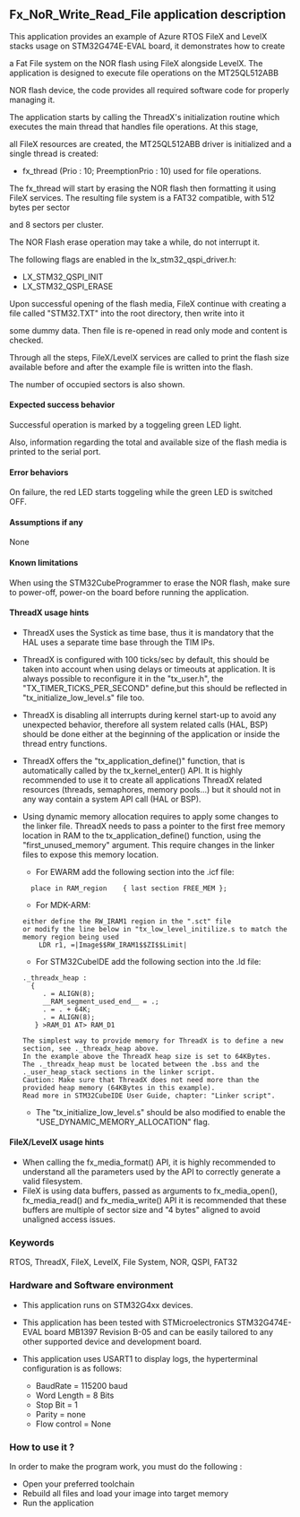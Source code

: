 ## <b>Fx_NoR_Write_Read_File application description</b>

This application provides an example of Azure RTOS FileX and LevelX stacks usage on STM32G474E-EVAL board, it demonstrates how to create

a Fat File system on the NOR flash using FileX alongside LevelX. The application is designed to execute file operations on the MT25QL512ABB

NOR flash device, the code provides all required software code for properly managing it.

The application starts by calling the ThreadX's initialization routine which executes the main thread that handles file operations. At this stage,

all FileX resources are created, the MT25QL512ABB driver is initialized and a single thread is created:

  - fx_thread (Prio : 10; PreemptionPrio : 10) used for file operations.

The fx_thread will start by erasing the NOR flash then formatting it using FileX services. The resulting file system is a FAT32 compatible, with 512 bytes per sector

and 8 sectors per cluster.

The NOR Flash erase operation may take a while, do not interrupt it.

The following flags are enabled in the lx_stm32_qspi_driver.h:

  - LX_STM32_QSPI_INIT
  - LX_STM32_QSPI_ERASE

Upon successful opening of the flash media, FileX continue with creating a file called "STM32.TXT" into the root directory, then write into it

some dummy data. Then file is re-opened in read only mode and content is checked.

Through all the steps, FileX/LevelX services are called to print the flash size available before and after the example file is written into the flash.

The number of occupied sectors is also shown.

#### <b>Expected success behavior</b>

Successful operation is marked by a toggeling green LED light.

Also, information regarding the total and available size of the flash media is printed to the serial port.

#### <b>Error behaviors</b>

On failure, the red LED starts toggeling while the green LED is switched OFF.

#### <b>Assumptions if any</b>
None

#### <b>Known limitations</b>
When using the STM32CubeProgrammer to erase the NOR flash, make sure to power-off, power-on the board before running the application.

#### <b>ThreadX usage hints</b>

 - ThreadX uses the Systick as time base, thus it is mandatory that the HAL uses a separate time base through the TIM IPs.
 - ThreadX is configured with 100 ticks/sec by default, this should be taken into account when using delays or timeouts at application. It is always possible to reconfigure it in the "tx_user.h", the "TX_TIMER_TICKS_PER_SECOND" define,but this should be reflected in "tx_initialize_low_level.s" file too.
 - ThreadX is disabling all interrupts during kernel start-up to avoid any unexpected behavior, therefore all system related calls (HAL, BSP) should be done either at the beginning of the application or inside the thread entry functions.
 - ThreadX offers the "tx_application_define()" function, that is automatically called by the tx_kernel_enter() API.
   It is highly recommended to use it to create all applications ThreadX related resources (threads, semaphores, memory pools...)  but it should not in any way contain a system API call (HAL or BSP).
 - Using dynamic memory allocation requires to apply some changes to the linker file. ThreadX needs to pass a pointer to the first free memory location in RAM to the tx_application_define() function, using the "first_unused_memory" argument. This require changes in the linker files to expose this memory location.
    + For EWARM add the following section into the .icf file:
   ```
	 place in RAM_region    { last section FREE_MEM };
	 ```
    + For MDK-ARM:
	```
    either define the RW_IRAM1 region in the ".sct" file
    or modify the line below in "tx_low_level_initilize.s to match the memory region being used
        LDR r1, =|Image$$RW_IRAM1$$ZI$$Limit|
	```
    + For STM32CubeIDE add the following section into the .ld file:
	```
    ._threadx_heap :
      {
         . = ALIGN(8);
         __RAM_segment_used_end__ = .;
         . = . + 64K;
         . = ALIGN(8);
       } >RAM_D1 AT> RAM_D1
	```

       The simplest way to provide memory for ThreadX is to define a new section, see ._threadx_heap above.
       In the example above the ThreadX heap size is set to 64KBytes.
       The ._threadx_heap must be located between the .bss and the ._user_heap_stack sections in the linker script.
       Caution: Make sure that ThreadX does not need more than the provided heap memory (64KBytes in this example).
       Read more in STM32CubeIDE User Guide, chapter: "Linker script".

    + The "tx_initialize_low_level.s" should be also modified to enable the "USE_DYNAMIC_MEMORY_ALLOCATION" flag.

#### <b>FileX/LevelX usage hints</b>

- When calling the fx_media_format() API, it is highly recommended to understand all the parameters used by the API to correctly generate a valid filesystem.
- FileX is using data buffers, passed as arguments to fx_media_open(), fx_media_read() and fx_media_write() API it is recommended that these buffers are multiple of sector size and "4 bytes" aligned to avoid unaligned access issues.

### <b>Keywords</b>

RTOS, ThreadX, FileX, LevelX, File System, NOR, QSPI, FAT32

### <b>Hardware and Software environment</b>

  - This application runs on STM32G4xx devices.
  - This application has been tested with STMicroelectronics STM32G474E-EVAL board MB1397 Revision B-05
    and can be easily tailored to any other supported device and development board.

  - This application uses USART1 to display logs, the hyperterminal configuration is as follows:

      - BaudRate = 115200 baud
      - Word Length = 8 Bits
      - Stop Bit = 1
      - Parity = none
      - Flow control = None

### <b>How to use it ?</b>

In order to make the program work, you must do the following :

 - Open your preferred toolchain
 - Rebuild all files and load your image into target memory
 - Run the application
